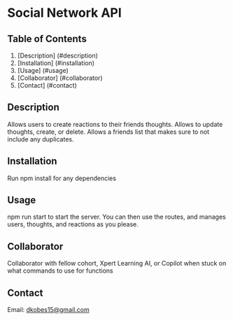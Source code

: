 # Social Network API

## Table of Contents
1. [Description] (#description)
2. [Installation] (#installation)
3. [Usage] (#usage)
4. [Collaborator] (#collaborator)
5. [Contact] (#contact)

## Description
Allows users to create reactions to their friends thoughts. Allows to update thoughts, create, or delete. Allows a friends list that makes sure to not include any duplicates.

## Installation
Run npm install for any dependencies

## Usage
npm run start to start the server. You can then use the routes, and manages users, thoughts, and reactions as you please.

## Collaborator
Collaborator with fellow cohort, Xpert Learning AI, or Copilot when stuck on what commands to use for functions

## Contact
Email: dkobes15@gmail.com
